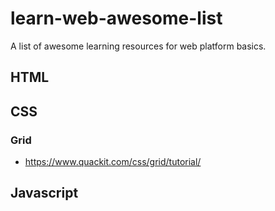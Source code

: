 # learn-web-awesome-list
A list of awesome learning resources for web platform basics.

## HTML


## CSS

### Grid

* https://www.quackit.com/css/grid/tutorial/

## Javascript

